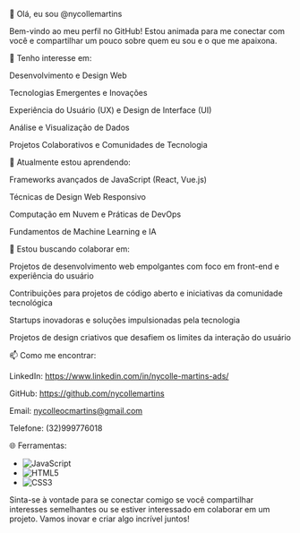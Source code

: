 👋 Olá, eu sou @nycollemartins


Bem-vindo ao meu perfil no GitHub! Estou animada para me conectar com você e compartilhar um pouco sobre quem eu sou e o que me apaixona.


👀 Tenho interesse em:


Desenvolvimento e Design Web

Tecnologias Emergentes e Inovações

Experiência do Usuário (UX) e Design de Interface (UI)

Análise e Visualização de Dados

Projetos Colaborativos e Comunidades de Tecnologia


🌱 Atualmente estou aprendendo:


Frameworks avançados de JavaScript (React, Vue.js)

Técnicas de Design Web Responsivo

Computação em Nuvem e Práticas de DevOps

Fundamentos de Machine Learning e IA


💞️ Estou buscando colaborar em:


Projetos de desenvolvimento web empolgantes com foco em front-end e experiência do usuário

Contribuições para projetos de código aberto e iniciativas da comunidade tecnológica

Startups inovadoras e soluções impulsionadas pela tecnologia

Projetos de design criativos que desafiem os limites da interação do usuário


📫 Como me encontrar:


LinkedIn: https://www.linkedin.com/in/nycolle-martins-ads/

GitHub: https://github.com/nycollemartins

Email: nycolleocmartins@gmail.com

Telefone: (32)999776018


🌐 Ferramentas:


- ![JavaScript](https://img.shields.io/badge/-JavaScript-black?style=for-the-badge&logo=javascript)
- ![HTML5](https://img.shields.io/badge/-HTML5-black?style=for-the-badge&logo=html5)
- ![CSS3](https://img.shields.io/badge/-CSS3-black?style=for-the-badge&logo=css3)

Sinta-se à vontade para se conectar comigo se você compartilhar interesses semelhantes ou se estiver interessado em colaborar em um projeto. Vamos inovar e criar algo incrível juntos!

